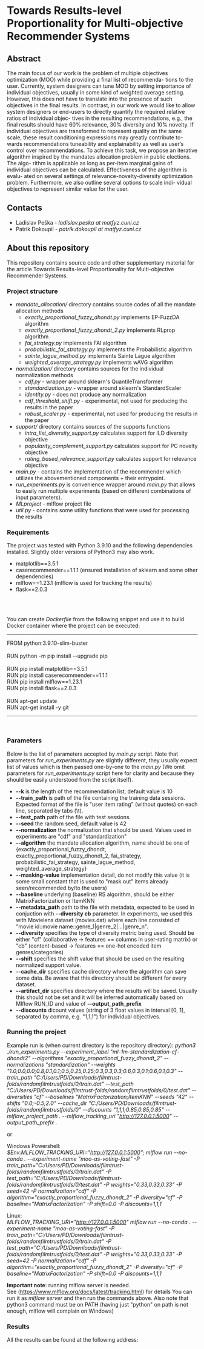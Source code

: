 # Towards Results-level Proportionality for Multi-objective Recommender Systems
## Abstract
The main focus of our work is the problem of multiple objectives
optimization (MOO) while providing a final list of recommenda-
tions to the user. Currently, system designers can tune MOO by
setting importance of individual objectives, usually in some kind of
weighted average setting. However, this does not have to translate
into the presence of such objectives in the final results. In contrast,
in our work we would like to allow system designers or end-users
to directly quantify the required relative ratios of individual objec-
tives in the resulting recommendations, e.g., the final results should
have 60% relevance, 30% diversity and 10% novelty. If individual
objectives are transformed to represent quality on the same scale,
these result conditioning expressions may greatly contribute to-
wards recommendations tuneability and explainability as well as
user’s control over recommendations.
To achieve this task, we propose an iterative algorithm inspired
by the mandates allocation problem in public elections. The algo-
rithm is applicable as long as per-item marginal gains of individual
objectives can be calculated. Effectiveness of the algorithm is evalu-
ated on several settings of relevance-novelty-diversity optimization
problem. Furthermore, we also outline several options to scale indi-
vidual objectives to represent similar value for the user.

## Contacts
- Ladislav Peška - *ladislav.peska at matfyz.cuni.cz*
- Patrik Dokoupil - *patrik.dokoupil at matfyz.cuni.cz*

## About this repository
This repository contains source code and other supplementary material for the article Towards Results-level Proportionality for Multi-objective Recommender Systems.

### Project structure
- *mandate_allocation/* directory contains source codes of all the mandate allocation methods
    - *exactly_proportional_fuzzy_dhondt.py* implements EP-FuzzDA algorithm
    - *exactly_proportional_fuzzy_dhondt_2.py* implements RLprop algorithm
    - *fai_strategy.py* implements FAI algorithm
    - *probabilistic_fai_strategy.py* implements the Probabilistic algorithm
    - *sainte_lague_method.py* implements Sainte Lague algorithm
    - *weighted_average_strategy.py* implements wAVG algorithm
- *normalization/* directory contains sources for the individual normalization methods
    - *cdf.py* - wrapper around sklearn's QuantileTransformer
    - *standardization.py* - wrapper around sklearn's StandardScaler
    - *identity.py* - does not produce any normalization
    - *cdf_threshold_shift.py* - experimental, not used for producing the results in the paper
    - *robust_scaler.py* - experimental, not used for producing the results in the paper
- *support/* directory contains sources of the supports functions
    - *intra_list_diversity_support.py* calculates support for ILD diversity objective
    - *popularity_complement_support.py* calculates support for PC novelty objective
    - *rating_based_relevance_support.py* calculates support for relevance objective
- *main.py* - contains the implementation of the recommender which utilizes the abovementioned components + their entrypoint.
- *run_experiments.py* is convenience wrapper around *main.py* that allows to easily run multiple experiments (based on different combinations of input parameters).
- *MLproject* - mlflow project file
- *util.py* - contains some utility functions that were used for processing the results

### Requirements
The project was tested with Python 3.9.10 and the following dependencies installed. Slightly older versions of Python3 may also work.
- matplotlib==3.5.1
- caserecommender==1.1.1 (ensured installation of sklearn and some other dependencies)
- mlflow==1.23.1 (mlflow is used for tracking the results)
- flask==2.0.3
<br>
<br>

You can create *Dockerfile* from the following snippet and use it to build Docker container where the project can be executed:
___
FROM python:3.9.10-slim-buster<br>
<br>
RUN python -m pip install --upgrade pip<br>
<br>
RUN pip install matplotlib==3.5.1<br>
RUN pip install caserecommender==1.1.1<br>
RUN pip install mlflow==1.23.1<br>
RUN pip install flask==2.0.3<br>
<br>
RUN apt-get update<br>
RUN apt-get install -y git
___
<br>

### Parameters
Below is the list of parameters accepted by *main.py* script. Note that parameters for *run_experiments.py* are slightly different, they usually expect list of values which is then passed one-by-one to the *main.py* (We omit parameters for *run_experiments.py* script here for clarity and because they should be easily understood from the script itself).
- **--k** is the length of the recommendation list, default value is 10
- **--train_path** is path of the file containing the training data sessions. Expected format of the file is "user item rating" (without quotes) on each line, separated by tabs (\t).
- **--test_path** path of the file with test sessions.
- **--seed** the random seed, default value is 42
- **--normalization** the normalization that should be used. Values used in experiments are "cdf" and "standardization"
- **--algorithm** the mandate allocation algorithm, name should be one of {exactly_proportional_fuzzy_dhondt, exactly_proportional_fuzzy_dhondt_2, fai_strategy, probabilistic_fai_strategy, sainte_lague_method, weighted_average_strategy}
- **--masking-value** implementation detail, do not modify this value (it is some small constant that is used to "mask out" items already seen/recommended by/to the users)
- **--baseline** underlying (baseline) RS algorithm, should be either MatrixFactorization or ItemKNN
- **--metadata_path** path to the file with metadata, expected to be used in conjuction with **--diversity cb** parameter. In experiments, we used this with Movielens dataset (movies.dat) where each line consisted of "movie id::movie name::genre_1|genre_2|...|genre_n".
- **--diversity** specifies the type of diversity metric being used. Should be either "cf" (collaborative -> features == columns in user-rating matrix) or "cb" (content-based -> features == one-hot encoded item genres/categories)
- **--shift** specifies the shift value that should be used on the resulting normalized support value.
- **--cache_dir** specifies cache directory where the algorithm can save some data. Be aware that this directory should be different for every dataset.
- **--artifact_dir** specifies directory where the results will be saved. Usually this should not be set and it will be inferred automatically based on Mlflow RUN_ID and value of **--output_path_prefix**
- **--discounts** dicount values (string of 3 float values in interval [0, 1], separated by comma, e.g. "1,1,1") for individual objectives.

### Running the project
Example run is (when current directory is the repository directory):
*python3 ./run_experiments.py --experiment_label "ml-1m-standardization-cf-dhondt2" --algorithms "exactly_proportional_fuzzy_dhondt_2" --normalizations "standardization" --weights "1.0,0.0,0.0;0.8,0.1,0.1;0.5,0.25,0.25;0.3,0.3,0.3;0.6,0.3,0.1;0.6,0.1,0.3" --train_path "C:/Users/PD/Downloads/filmtrust-folds/randomfilmtrustfolds/0/train.dat" --test_path "C:/Users/PD/Downloads/filmtrust-folds/randomfilmtrustfolds/0/test.dat" --diversities "cf" --baselines "MatrixFactorization;ItemKNN" --seeds "42" --shifts "0.0;-0.5;2.0" --cache_dir "C:/Users/PD/Downloads/filmtrust-folds/randomfilmtrustfolds/0" --discounts "1,1,1;0.85,0.85,0.85" --mlflow_project_path . --mlflow_tracking_uri "http://127.0.0.1:5000" --output_path_prefix .*

or

Windows Powershell:<br>
*$Env:MLFLOW_TRACKING_URI="http://127.0.0.1:5000"; mlflow run --no-conda . --experiment-name "moo-as-voting-fast" -P train_path="C:/Users/PD/Downloads/filmtrust-folds/randomfilmtrustfolds/0/train.dat" -P test_path="C:/Users/PD/Downloads/filmtrust-folds/randomfilmtrustfolds/0/test.dat" -P weights="0.33,0.33,0.33" -P seed=42 -P normalization="cdf" -P algorithm="exactly_proportional_fuzzy_dhondt_2" -P diversity="cf" -P baseline="MatrixFactorization" -P shift=0.0 -P discounts=1,1,1*

Linux:<br>
*MLFLOW_TRACKING_URI="http://127.0.0.1:5000" mlflow run --no-conda . --experiment-name "moo-as-voting-fast" -P train_path="C:/Users/PD/Downloads/filmtrust-folds/randomfilmtrustfolds/0/train.dat" -P test_path="C:/Users/PD/Downloads/filmtrust-folds/randomfilmtrustfolds/0/test.dat" -P weights="0.33,0.33,0.33" -P seed=42 -P normalization="cdf" -P algorithm="exactly_proportional_fuzzy_dhondt_2" -P diversity="cf" -P baseline="MatrixFactorization" -P shift=0.0 -P discounts=1,1,1*

**Important note**: running mlflow server is needed.<br> 
See (https://www.mlflow.org/docs/latest/tracking.html) for details
You can run it as *mlflow server* and then run the commands above. Also note that python3 command must be on PATH (having just "python" on path is not enough, mlflow will complain on Windows)


### Results
All the results can be found at the following address:

